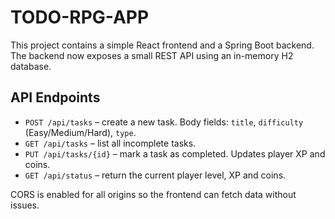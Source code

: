 # TODO-RPG-APP

This project contains a simple React frontend and a Spring Boot backend. The backend now exposes a small REST API using an in-memory H2 database.

## API Endpoints

- `POST /api/tasks` – create a new task. Body fields: `title`, `difficulty` (Easy/Medium/Hard), `type`.
- `GET /api/tasks` – list all incomplete tasks.
- `PUT /api/tasks/{id}` – mark a task as completed. Updates player XP and coins.
- `GET /api/status` – return the current player level, XP and coins.

CORS is enabled for all origins so the frontend can fetch data without issues.
